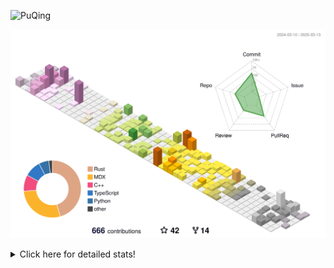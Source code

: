 ![PuQing](https://user-images.githubusercontent.com/27223114/171565019-9a56fae6-b08b-421f-99db-7e830da42371.png)

![](./profile-3d-contrib/profile-season-animate.svg)

<details>
<summary>Click here for detailed stats!</summary>

<!--START_SECTION:waka-->
![Lines of code](https://img.shields.io/badge/From%20Hello%20World%20I%27ve%20Written-2.1%20million%20lines%20of%20code-blue)

**🐱 My GitHub Data** 

> 📦 433.2 kB Used in GitHub's Storage 
 > 
> 🏆 96 Contributions in the Year 2025
 > 
> 🚫 Not Opted to Hire
 > 
> 📜 42 Public Repositories 
 > 
> 🔑 33 Private Repositories 
 > 
**I'm an Early 🐤** 

```text
🌞 Morning                630 commits         ██░░░░░░░░░░░░░░░░░░░░░░░   07.12 % 
🌆 Daytime                3929 commits        ███████████░░░░░░░░░░░░░░   44.40 % 
🌃 Evening                2093 commits        ██████░░░░░░░░░░░░░░░░░░░   23.65 % 
🌙 Night                  2198 commits        ██████░░░░░░░░░░░░░░░░░░░   24.84 % 
```


📊 **This Week I Spent My Time On** 

```text
💬 Programming Languages: 
Python                   7 hrs 37 mins       █████░░░░░░░░░░░░░░░░░░░░   19.80 % 
C++                      6 hrs 55 mins       ████░░░░░░░░░░░░░░░░░░░░░   17.98 % 
CLI                      5 hrs 55 mins       ████░░░░░░░░░░░░░░░░░░░░░   15.38 % 
Other                    5 hrs 4 mins        ███░░░░░░░░░░░░░░░░░░░░░░   13.18 % 
Music                    3 hrs 15 mins       ██░░░░░░░░░░░░░░░░░░░░░░░   08.46 % 

🔥 Editors: 
VS Code                  21 hrs 33 mins      ██████████████░░░░░░░░░░░   55.97 % 
Ghostty                  5 hrs 55 mins       ████░░░░░░░░░░░░░░░░░░░░░   15.38 % 
NetEaseMusic             3 hrs 15 mins       ██░░░░░░░░░░░░░░░░░░░░░░░   08.46 % 
Telegram                 3 hrs 7 mins        ██░░░░░░░░░░░░░░░░░░░░░░░   08.09 % 
Zotero                   2 hrs 59 mins       ██░░░░░░░░░░░░░░░░░░░░░░░   07.77 % 

💻 Operating System: 
Mac                      20 hrs 52 mins      ██████████████░░░░░░░░░░░   54.15 % 
WSL                      11 hrs 23 mins      ███████░░░░░░░░░░░░░░░░░░   29.57 % 
Linux                    6 hrs 16 mins       ████░░░░░░░░░░░░░░░░░░░░░   16.27 % 
```


<!--END_SECTION:waka-->
</details>

